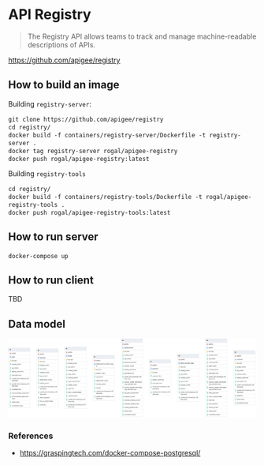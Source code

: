 # API Registry

> The Registry API allows teams to track and manage machine-readable descriptions of APIs. 

https://github.com/apigee/registry

## How to build an image

Building `registry-server`:
```shell
git clone https://github.com/apigee/registry
cd registry/
docker build -f containers/registry-server/Dockerfile -t registry-server .
docker tag registry-server rogal/apigee-registry
docker push rogal/apigee-registry:latest
```

Building `registry-tools`
```shell
cd registry/
docker build -f containers/registry-tools/Dockerfile -t rogal/apigee-registry-tools .
docker push rogal/apigee-registry-tools:latest
```

## How to run server

```shell
docker-compose up
```

## How to run client

TBD  

## Data model

![Registry data model](./assets/database-registry-diagram.png)

### References
- https://graspingtech.com/docker-compose-postgresql/
